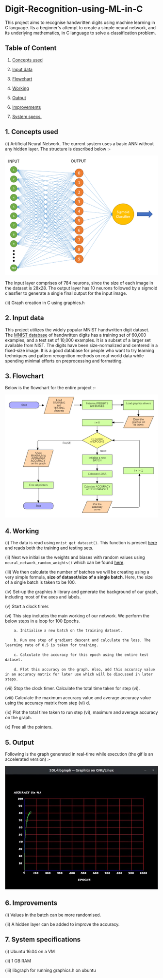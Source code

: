 # Digit-Recognition-using-ML-in-C
This project aims to recognise handwritten digits using machine learning in C language. Its a beginner's attempt to create a simple neural network, and its underlying mathematics, in C
language to solve a classification problem.

## Table of Content

1. [Concepts used](#concepts-used)

2. [Input data](#input-data)

3. [Flowchart](#flowchart)

4. [Working](#working)

5. [Output](#output)

6. [Improvements](#improvements)

7. [System specs.](#system-specifications)

## 1. Concepts used

(i) Artificial Neural Network. The current system uses a basic ANN without any hidden layer. The structure is described below :-

![ann](https://raw.githubusercontent.com/AnchitGupta22/Digit-Recognition-using-ML-in-C/master/asset/ann.PNG?token=AMVCPRX3JBV4HDWBMCMKHCDA2HJ3A)

The input layer comprises of 784 neurons, since the size of each image in the dataset is 28x28. The output layer has 10 neurons followed by a sigmoid classfier to generate a single
final output for the input image.

(ii)  Graph creation in C using graphics.h 

## 2. Input data

This project utilizes the widely popular MNIST handwritten digit dataset. The [MNIST database](http://yann.lecun.com/exdb/mnist/) of handwritten digits has a training set of 60,000 
examples, and a test set of 10,000 examples. It is a subset of a larger set available from NIST. The digits have been size-normalized and centered in a fixed-size image. 
It is a good database for people who want to try learning techniques and pattern recognition methods on real-world data while spending minimal efforts on preprocessing and formatting. 

## 3. Flowchart

Below is the flowchart for the entire project :-

![flowchart](https://github.com/AnchitGupta22/Digit-Recognition-using-ML-in-C/blob/master/asset/flowchart_minor1.PNG)

## 4. Working

(i) The data is read using ```mnist_get_dataset()```. This function is present [here](https://github.com/AnchitGupta22/Digit-Recognition-using-ML-in-C/blob/master/mnist_file.c#L144) 
and reads both the training and testing sets.

(ii) Next we initialise the weights and biases with random values using ```neural_network_random_weights()``` which can be found [here](https://github.com/AnchitGupta22/Digit-Recognition-using-ML-in-C/blob/master/neural_network.c#L17).

(iii) We then calculate the number of batches we will be creating using a very simple formula, **size of dataset/size of a single batch**. Here, the size of a single batch is 
taken to be 100.

(iv) Set-up the graphics.h library and generate the background of our graph, including most of the axes and labels.

(v) Start a clock timer.

(vi) This step includes the main working of our network. We perform the below steps in a loop for 100 Epochs.

        a. Initialise a new batch on the training dataset.
    
        b. Run one step of gradient descent and calculate the loss. The learning rate of 0.5 is taken for training. 
    
        c. Calculate the accuracy for this epoch using the entire test dataset.
    
        d. Plot this accuracy on the graph. Also, add this accuracy value in an accuracy matrix for later use which will be discussed in later steps.
      
(vii) Stop the clock timer. Calculate the total time taken for step (vi).

(viii) Calculate the maximum accuracy value and average accuracy value using the accuracy matrix from step (vi) d.

(ix) Plot the total time taken to run step (vi), maximum and average accuracy on the graph.

(x) Free all the pointers.

## 5. Output

Following is the graph generated in real-time while execution (the gif is an accelerated version) :-

![output](https://github.com/AnchitGupta22/Digit-Recognition-using-ML-in-C/blob/master/asset/output.gif)

## 6. Improvements

(i) Values in the batch can be more randomised.

(ii) A hidden layer can be added to improve the accuracy.

## 7. System specifications

(i) Ubuntu 16.04 on a VM

(ii) 1 GB RAM

(iii) libgraph for running graphics.h on ubuntu
    
    
